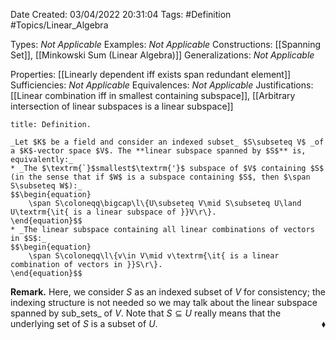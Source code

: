 <div class="topSpace"></div>

Date Created: 03/04/2022 20:31:04
Tags: #Definition #Topics/Linear_Algebra

Types: _Not Applicable_
Examples: _Not Applicable_
Constructions: [[Spanning Set]], [[Minkowski Sum (Linear Algebra)]]
Generalizations: _Not Applicable_

Properties: [[Linearly dependent iff exists span redundant element]]
Sufficiencies: _Not Applicable_
Equivalences: _Not Applicable_
Justifications: [[Linear combination iff in smallest containing subspace]], [[Arbitrary intersection of linear subspaces is a linear subspace]]

``` ad-Definition
title: Definition.

_Let $K$ be a field and consider an indexed subset_ $S\subseteq V$ _of a $K$-vector space $V$. The **linear subspace spanned by $S$** is, equivalently:_
* _The $\textrm{`}$smallest$\textrm{'}$ subspace of $V$ containing $S$ (in the sense that if $W$ is a subspace containing $S$, then $\span S\subseteq W$):_
$$\begin{equation}
    \span S\coloneqq\bigcap\l\{U\subseteq V\mid S\subseteq U\land U\textrm{\it{ is a linear subspace of }}V\r\}.
\end{equation}$$
* _The linear subspace containing all linear combinations of vectors in $S$:_
$$\begin{equation}
    \span S\coloneqq\l\{v\in V\mid v\textrm{\it{ is a linear combination of vectors in }}S\r\}.
\end{equation}$$

```

**Remark.** Here, we consider $S$ as an indexed subset of $V$ for consistency; the indexing structure is not needed so we may talk about the linear subspace spanned by sub_sets_ of $V$. Note that $S\subseteq U$ really means that the underlying set of $S$ is a subset of $U$.<span style="float:right;">$\blacklozenge$</span>
